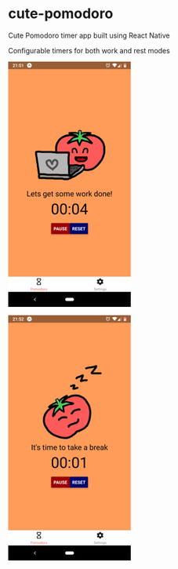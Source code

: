 # cute-pomodoro
Cute Pomodoro timer app built using React Native

Configurable timers for both work and rest modes

![Screenshot 1](/assets/images/Screenshot1.png)

![Screenshot 2](/assets/images/Screenshot2.png)

